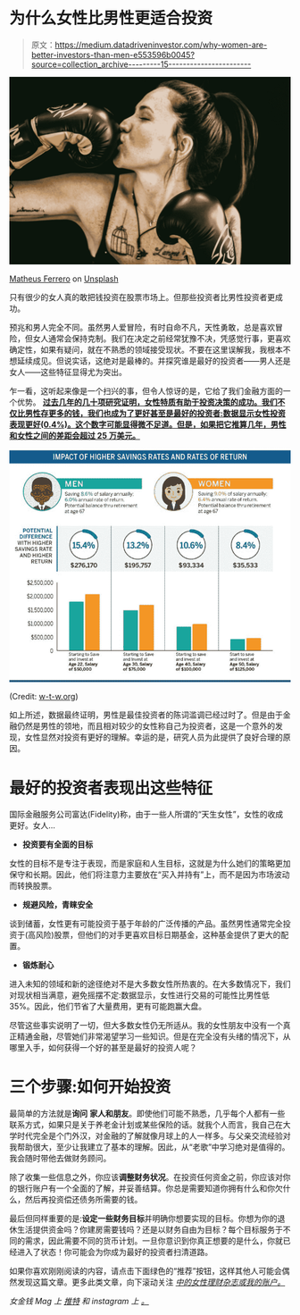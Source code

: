 # 为什么女性比男性更适合投资

> 原文：<https://medium.datadriveninvestor.com/why-women-are-better-investors-than-men-e553596b0045?source=collection_archive---------15----------------------->

![](img/665c1bc2aad9afd5f30461253a4fd1e3.png)

[Matheus Ferrero](https://unsplash.com/@matheusferrero?utm_source=medium&utm_medium=referral) on [Unsplash](https://unsplash.com?utm_source=medium&utm_medium=referral)

只有很少的女人真的敢把钱投资在股票市场上。但那些投资者比男性投资者更成功。

预兆和男人完全不同。虽然男人爱冒险，有时自命不凡，天性勇敢，总是喜欢冒险，但女人通常会保持克制。我们在决定之前经常犹豫不决，凭感觉行事，更喜欢确定性，如果有疑问，就在不熟悉的领域接受现状。不要在这里误解我，我根本不想延续成见。但说实话，这绝对是最棒的。并探究谁是最好的投资者——男人还是女人——这些特征显得尤为突出。

乍一看，这听起来像是一个扫兴的事，但令人惊讶的是，它给了我们金融方面的一个优势。 [**过去几年的几十项研究证明，女性特质有助于投资决策的成功。我们不仅比男性存更多的钱，我们也成为了更好甚至是最好的投资者:数据显示女性投资表现更好(0.4%)。这个数字可能显得微不足道。但是，如果把它推算几年，男性和女性之间的差距会超过 25 万美元。**](https://www.reuters.com/article/us-money-investing-women/why-women-are-better-investors-study-idUSKBN18Y2D7)

![](img/2dcbfcabd7172b97fc019a57e376e957.png)

(Credit: [w-t-w.org](https://www.w-t-w.org/en/women-investors-outperformed-men-in-2016/impact-of-higher-savings/))

如上所述，数据最终证明，男性是最佳投资者的陈词滥调已经过时了。但是由于金融仍然是男性的领地，而且相对较少的女性称自己为投资者，这是一个意外的发现，女性显然对投资有更好的理解。幸运的是，研究人员为此提供了良好合理的原因。

# 最好的投资者表现出这些特征

国际金融服务公司富达(Fidelity)称，由于一些人所谓的“天生女性”，女性的收成更好。女人…

*   **投资要有全面的目标**

女性的目标不是专注于表现，而是家庭和人生目标，这就是为什么她们的策略更加保守和长期。因此，他们将注意力主要放在“买入并持有”上，而不是因为市场波动而转换股票。

*   **规避风险，青睐安全**

谈到储蓄，女性更有可能投资于基于年龄的广泛传播的产品。虽然男性通常完全投资于(高风险)股票，但他们的对手更喜欢目标日期基金，这种基金提供了更大的配置。

*   **锻炼耐心**

进入未知的领域和新的途径绝对不是大多数女性所热衷的。在大多数情况下，我们对现状相当满意，避免摇摆不定:数据显示，女性进行交易的可能性比男性低 35%。因此，他们节省了大量费用，更有可能跑赢大盘。

尽管这些事实说明了一切，但大多数女性仍无所适从。我的女性朋友中没有一个真正精通金融，尽管她们非常渴望学习一些知识。但是在完全没有头绪的情况下，从哪里入手，如何获得一个好的甚至是最好的投资人呢？

# **三个步骤:如何开始投资**

最简单的方法就是**询问** **家人和朋友**。即使他们可能不熟悉，几乎每个人都有一些联系方式，如果只是关于养老金计划或某些保险的话。就我个人而言，我自己在大学时代完全是个门外汉，对金融的了解就像月球上的人一样多。与父亲交流经验对我帮助很大，至少让我建立了基本的理解。因此，从“老歌”中学习绝对是值得的。我会随时带他去做财务顾问。

除了收集一些信息之外，你应该**调整财务状况**。在投资任何资金之前，你应该对你的银行账户有一个全面的了解，并妥善结算。你总是需要知道你拥有什么和你欠什么，然后再投资偿还债务所需要的钱。

最后但同样重要的是:**设定一些财务目标**并明确你想要实现的目标。你想为你的退休生活提供资金吗？你建房需要钱吗？还是以财务自由为目标？每个目标服务于不同的需求，因此需要不同的货币计划。一旦你意识到你真正想要的是什么，你就已经进入了状态！你可能会为你成为最好的投资者扫清道路。

如果你喜欢刚刚阅读的内容，请点击下面绿色的“推荐”按钮，这样其他人可能会偶然发现这篇文章。更多此类文章，向下滚动关注 [*中的女性理财杂志或我的账户。*](https://medium.com/@sabrinakeler)

*女金钱 Mag 上* [*推特*](https://twitter.com/femalemoneymag) *和 instagram 上* [*。*](https://www.instagram.com/femalemoneymag/)